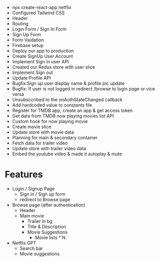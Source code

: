 - npx create-react-app netflix
- Configured Tailwind CSS
- Header
- Routing
- Login Form / Sign In Form
- Sign Up Form
- Form Vaidation
- Firebase setup
- Deploy our app to production
- Create SignUp User Account
- Implement Sign in user API
- Created our Redux store with user slice
- Implement Sign out
- Update Profile API
- Bugfix:Sign up user display name & profile pic update
- Bugfix: If user is not logged in redirect /browse to login page or vice versa
- Unsubsccribed to the onAuthStateChanged callback
- Add hardcoded value to constants file
- Register for TMDB app, create an app & get access token
- Get data from TMDB now playing movies list API
- Custom hook for now playing movie
- Create movie slice
- Update store with movie data
- Planning for main & secondary container
- Fetch data for trailer video
- Update store with trailer video data
- Embed the youtube video & made it autoplay & mute

# Features

- Login / Signup Page
  - Sign in / Sign up form
  - redirect to Browse page
- Browse page (after authentication)
  - Header
  - Main movie
    - Trailer in bg
    - Title & Description
    - Movie Suggestions
      - Movie lists \* N
- Netflix GPT
  - Search bar
  - Movie suggestions
